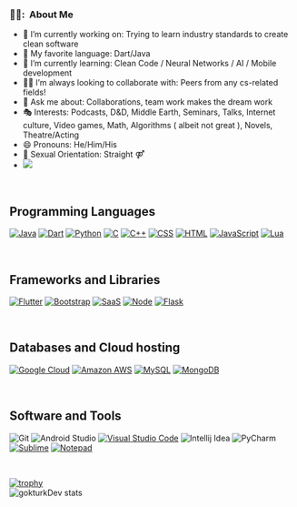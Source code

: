 <h3> 👨‍💻: &nbsp;About Me </h3>

- 🔭 I’m currently working on: Trying to learn industry standards to create clean software
- 🥇 My favorite language: Dart/Java
- 🌱 I’m currently learning: Clean Code / Neural Networks / AI / Mobile development
- 🤜🤛 I’m always looking to collaborate with: Peers from any cs-related fields!
- 💬 Ask me about: Collaborations, team work makes the dream work
- 🎭 Interests: Podcasts, D&D, Middle Earth, Seminars, Talks, Internet culture, Video games, Math, Algorithms ( albeit not great ), Novels, Theatre/Acting
- 😄 Pronouns: He/Him/His
- 🤟 Sexual Orientation: Straight ⚤
- ![](https://komarev.com/ghpvc/?username=gokturkDev)
<br/>

## Programming Languages
<p>
    <a href="#"><img alt="Java" src="https://img.shields.io/badge/Java-ED8B00?style=for-the-badge&logo=java&logoColor=white"></a>
    <a href="#"><img alt="Dart" src="https://img.shields.io/badge/Dart-0175C2?style=for-the-badge&logo=dart&logoColor=white"></a>
    <a href="#"><img alt="Python" src="https://img.shields.io/badge/Python-3776AB?style=for-the-badge&logo=python&logoColor=white"></a>
    <a href="#"><img alt="C" src="https://img.shields.io/badge/C%20-%232370ED.svg?logo=c&logoColor=white"></a>
    <a href="#"><img alt="C++" src="https://img.shields.io/badge/C++%20-%2300599C.svg?logo=c%2B%2B&logoColor=white"></a>
    <a href="#"><img alt="CSS" src="https://img.shields.io/badge/CSS3-1572B6?style=for-the-badge&logo=css3&logoColor=white"></a>
    <a href="#"><img alt="HTML" src="https://img.shields.io/badge/HTML5-E34F26?style=for-the-badge&logo=html5&logoColor=white"></a>
    <a href="#"><img alt="JavaScript" src="https://img.shields.io/badge/JavaScript%20-%23F7DF1E.svg?logo=javascript&logoColor=black"></a>
    <a href="#"><img alt="Lua" src="https://img.shields.io/badge/Lua-2C2D72?style=for-the-badge&logo=lua&logoColor=white"></a>
</p>
<br/>

## Frameworks and Libraries
<p>
   <a href="#"><img alt="Flutter" src="https://img.shields.io/badge/Flutter-02569B?style=for-the-badge&logo=flutter&logoColor=white"></a>
   <a href="#"><img alt="Bootstrap" src="https://img.shields.io/badge/Bootstrap-563D7C?logo=bootstrap&logoColor=white"></a>
  <a href="#"><img alt="SaaS" src="https://img.shields.io/badge/Sass-CC6699?style=for-the-badge&logo=sass&logoColor=white"></a>
   <a href="#"><img alt="Node" src="https://img.shields.io/badge/Node.js-43853D?style=for-the-badge&logo=node.js&logoColor=white"></a>
  <a href="#"><img alt="Flask" src="https://img.shields.io/badge/Flask-000000?style=for-the-badge&logo=flask&logoColor=white"></a>
</p>
<br/>


## Databases and Cloud hosting

<p>
    <a href="#"><img alt="Google Cloud" src="https://img.shields.io/badge/Google_Cloud-4285F4?style=for-the-badge&logo=google-cloud&logoColor=white"></a>
    <a href="#"><img alt="Amazon AWS" src="https://img.shields.io/badge/Amazon_AWS-232F3E?style=for-the-badge&logo=amazon-aws&logoColor=white"></a>
    <a href="#"><img alt="MySQL" src="https://img.shields.io/badge/MySQL-00000F?style=for-the-badge&logo=mysql&logoColor=white"></a>
    <a href="#"><img alt="MongoDB" src="https://img.shields.io/badge/MongoDB-4EA94B?style=for-the-badge&logo=mongodb&logoColor=white"></a>
</p> 
<br/>

## Software and Tools
<p>
  

![Git](https://img.shields.io/badge/Git%20-%23F05033.svg?style=for-the-badge&logo=git&logoColor=white)
![Android Studio](https://img.shields.io/badge/Android&nbsp;Studio-669933.svg?style=for-the-badge&logo=android-studio&logoColor=white)
<a href="#"><img alt="Visual Studio Code" src="https://img.shields.io/badge/Visual%20Studio%20Code-0078d7.svg?logo=visual-studio-code&logoColor=white"></a>
![Intellij Idea](https://img.shields.io/badge/IntelliJ&nbsp;IDEA-fe315d.svg?style=for-the-badge&logo=intellij-idea&logoColor=white)
![PyCharm](https://img.shields.io/badge/PyCharm-143?style=for-the-badge&logo=PyCharm&logoColor=white&color=green&labelColor=green)
<a href="#"><img alt="Sublime" src="https://img.shields.io/badge/sublime_text-%23575757.svg?logo=sublime-text&logoColor=important"></a>
<a href="#"><img alt="Notepad" src="https://img.shields.io/badge/Notepad++-90E59A.svg?logo=notepad%2B%2B&logoColor=black"></a>


</p>
<br/>


[![trophy](https://github-profile-trophy.vercel.app/?username=gokturkDev&theme=onedark)](https://github.com/gokturkDev/github-profile-trophy)
<br/>
![gokturkDev stats](https://github-readme-stats.vercel.app/api?username=gokturkDev&show_icons=true&theme=onedark)
<br/>
